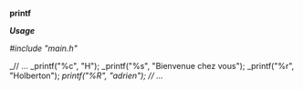 **printf**

_**Usage**_

_#include "main.h"_

_// ...
_printf("%c", "H");
_printf("%s", "Bienvenue chez vous");
_printf("%r", "Holberton");
_printf("%R", "adrien");
// ..._
